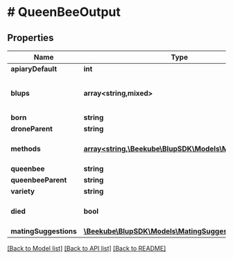 # # QueenBeeOutput

## Properties

Name | Type | Description | Notes
------------ | ------------- | ------------- | -------------
**apiaryDefault** | **int** |  |
**blups** | **array<string,mixed>** | BLUP values for different criteria |
**born** | **string** |  |
**droneParent** | **string** |  |
**methods** | [**array<string,\Beekube\BlupSDK\Models\MethodsValue>**](MethodsValue.md) | Methods used for calculations |
**queenbee** | **string** |  |
**queenbeeParent** | **string** |  |
**variety** | **string** |  |
**died** | **bool** |  | [optional] [default to false]
**matingSuggestions** | [**\Beekube\BlupSDK\Models\MatingSuggestion[]**](MatingSuggestion.md) |  | [optional]

[[Back to Model list]](../../README.md#models) [[Back to API list]](../../README.md#endpoints) [[Back to README]](../../README.md)
